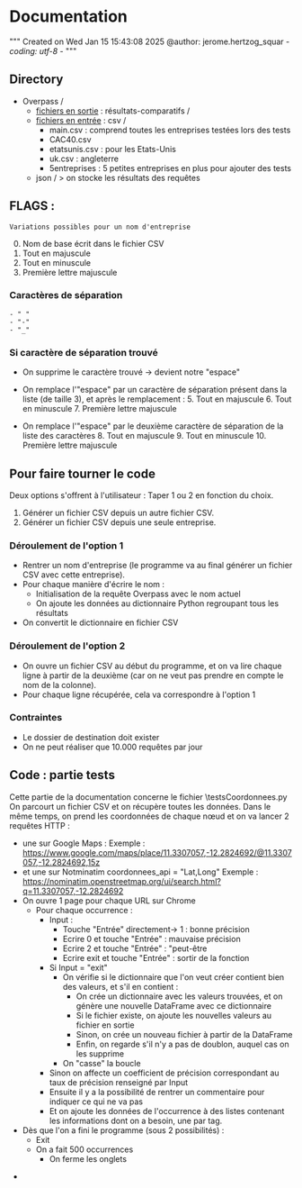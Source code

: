 # Documentation
"""
Created on Wed Jan 15 15:43:08 2025
@author: jerome.hertzog_squar
*- coding: utf-8 -*
"""

## Directory
- Overpass /
	- <u>fichiers en sortie</u> : résultats-comparatifs /
	- <u>fichiers en entrée</u> : csv /
		- main.csv : comprend toutes les entreprises testées lors
		des tests
		- CAC40.csv
		- etatsunis.csv : pour les Etats-Unis
		- uk.csv : angleterre
		- 5entreprises : 5 petites entreprises en plus pour
		ajouter des tests
	- json / > on stocke les résultats des requêtes


## FLAGS : 
	Variations possibles pour un nom d'entreprise
0. Nom de base écrit dans le fichier CSV
1. Tout en majuscule
2. Tout en minuscule
3. Première lettre majuscule
### Caractères de séparation
	- " "
	- "-"
	- "_"
### Si caractère de séparation trouvé
- On supprime le caractère trouvé -> devient notre "espace"

- On remplace l'"espace" par un caractère de séparation présent dans la liste (de taille 3), et après le remplacement :
	5. Tout en majuscule
	6. Tout en minuscule
	7. Première lettre majuscule
- On remplace l'"espace" par le deuxième caractère de séparation de la liste des caractères
	8. Tout en majuscule
	9. Tout en minuscule
	10. Première lettre majuscule

## Pour faire tourner le code
Deux options s'offrent à l'utilisateur : 
Taper 1 ou 2 en fonction du choix.
1. Générer un fichier CSV depuis un autre fichier CSV.
2. Générer un fichier CSV depuis une seule entreprise.

### Déroulement de l'option 1
- Rentrer un nom d'entreprise (le programme va au final générer un fichier CSV avec cette entreprise).
- Pour chaque manière d'écrire le nom :
	- Initialisation de la requête Overpass avec le nom actuel
	- On ajoute les données au dictionnaire Python regroupant tous les résultats
- On convertit le dictionnaire en fichier CSV

### Déroulement de l'option 2
- On ouvre un fichier CSV au début du programme, et on va lire chaque ligne à partir de la deuxième (car on ne veut pas prendre en compte le nom de la colonne).
- Pour chaque ligne récupérée, cela va correspondre à l'option 1

### Contraintes
- Le dossier de destination doit exister
- On ne peut réaliser que 10.000 requêtes par jour

## Code : partie tests
Cette partie de la documentation concerne le fichier \testsCoordonnees.py
On parcourt un fichier CSV et on récupère toutes les données. Dans le même temps, on prend les coordonnées de chaque nœud et on va lancer 2 requêtes HTTP : 
* une sur Google Maps : 
Exemple : https://www.google.com/maps/place/11.3307057,-12.2824692/@11.3307057,-12.2824692,15z
* et une sur Notminatim
	coordonnees_api = "Lat,Long"
	Exemple : https://nominatim.openstreetmap.org/ui/search.html?q=11.3307057,-12.2824692
* On ouvre 1 page pour chaque URL sur Chrome
	* Pour chaque occurrence :
		* Input : 
			* Touche "Entrée" directement-> 1 : bonne précision
			* Ecrire 0 et touche "Entrée" : mauvaise précision
			* Ecrire 2 et touche "Entrée" : "peut-être
			* Ecrire exit et touche "Entrée" : sortir de la fonction
		* Si Input = "exit"
			* On vérifie si le dictionnaire que l'on veut créer contient bien des valeurs, et s'il en contient :
				* On crée un dictionnaire avec les valeurs trouvées, et on génère une nouvelle DataFrame avec ce dictionnaire
				* Si le fichier existe, on ajoute les nouvelles valeurs au fichier en sortie
				* Sinon, on crée un nouveau fichier à partir de la DataFrame
				* Enfin, on regarde s'il n'y a pas de doublon, auquel cas on les supprime
			* On "casse" la boucle
		* Sinon on affecte un coefficient de précision correspondant au taux de précision renseigné par Input
		* Ensuite il y a la possibilité de rentrer un commentaire pour indiquer ce qui ne va pas
		* Et on ajoute les données de l'occurrence à des listes contenant les informations dont on a besoin, une par tag.
* Dès que l'on a fini le programme (sous 2 possibilités) :
	* Exit
	* On a fait 500 occurrences
		* On ferme les onglets
- 